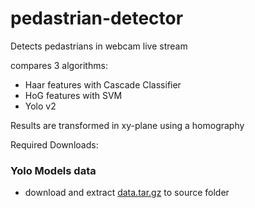 # pedastrian-detector
Detects pedastrians in webcam live stream

compares 3 algorithms:

* Haar features  with Cascade Classifier
* HoG  features with SVM
* Yolo v2

Results are transformed in xy-plane using a homography


Required Downloads:
### Yolo Models data
* download and extract [data.tar.gz](https://s3.amazonaws.com/video-analysis-demo/data.tar.gz) to source folder




